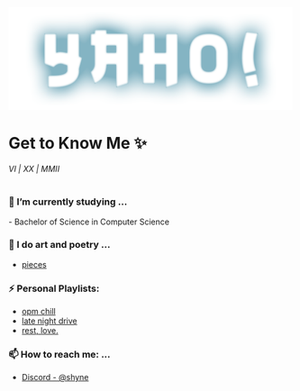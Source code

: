 
<img src = "yaho!.png">

<h1>
Get to Know Me ✨
</h1>

_VI | XX | MMII_  
<br>

<h3>🌱 I’m currently studying ...</h3> 
- Bachelor of Science in Computer Science
 

<h3>🎨 I do art and poetry ...</h3>

- [pieces](https://drive.google.com/drive/folders/1cCEke-TWFTla1SLTt_YBadDWkueij1j3?usp=sharing)


<h3>⚡ Personal Playlists:</h3>

- [opm chill](https://open.spotify.com/playlist/40zEvjWmDE6NMvee6lO1ds?si=90ed2d9a4fd74538)
- [late night drive](https://open.spotify.com/playlist/74I58DapeLEPW5US4yOcbZ?si=a32b5bd673884e7a)
- [rest, love.](https://open.spotify.com/playlist/16isCOZdFzRoaPCl8GuK14?si=1f3c988db9314ea3)


<h3>📫 How to reach me: ...</h3>

- [Discord - @shyne](https://discordapp.com/users/shyne#9038)
